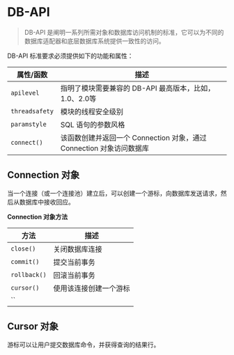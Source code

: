 # DB-API

> DB-API 是阐明一系列所需对象和数据库访问机制的标准，它可以为不同的数据库适配器和底层数据库系统提供一致性的访问。

DB-API 标准要求必须提供如下的功能和属性：

|属性/函数|描述|
|--------|----|
|`apilevel`|指明了模块需要兼容的 DB-API 最高版本，比如，1.0、2.0等|
|`threadsafety`|模块的线程安全级别|
|`paramstyle`|SQL 语句的参数风格|
|`connect()`|该函数创建并返回一个 Connection 对象，通过 Connection 对象访问数据库|

## Connection 对象

当一个连接（或一个连接池）建立后，可以创建一个游标，向数据库发送请求，然后从数据库中接收回应。

**Connection 对象方法**

|方法|描述|
|----|----|
|`close()`|关闭数据库连接|
|`commit()`|提交当前事务|
|`rollback()`|回滚当前事务|
|`cursor()`|使用该连接创建一个游标|
|``||

## Cursor 对象

游标可以让用户提交数据库命令，并获得查询的结果行。


